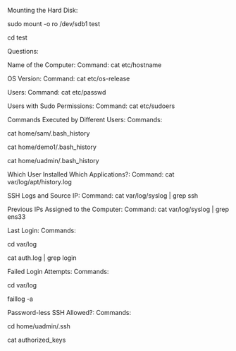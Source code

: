 Mounting the Hard Disk:

sudo mount -o ro /dev/sdb1 test

cd test

Questions:

Name of the Computer:
Command: cat etc/hostname

OS Version:
Command: cat etc/os-release

Users:
Command: cat etc/passwd

Users with Sudo Permissions:
Command: cat etc/sudoers

Commands Executed by Different Users:
Commands:

cat home/sam/.bash_history

cat home/demo1/.bash_history

cat home/uadmin/.bash_history

Which User Installed Which Applications?:
Command: cat var/log/apt/history.log

SSH Logs and Source IP:
Command: cat var/log/syslog | grep ssh

Previous IPs Assigned to the Computer:
Command: cat var/log/syslog | grep ens33

Last Login:
Commands:

cd var/log

cat auth.log | grep login

Failed Login Attempts:
Commands:

cd var/log

faillog -a

Password-less SSH Allowed?:
Commands:

cd home/uadmin/.ssh

cat authorized_keys

